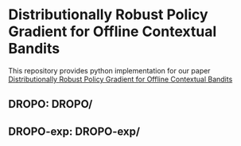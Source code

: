 # Distributionally Robust Policy Gradient for Offline Contextual Bandits

This repository provides python implementation for our paper [Distributionally Robust Policy Gradient for Offline Contextual Bandits](https://proceedings.mlr.press/v206/yang23f.html)
## DROPO: DROPO/
## DROPO-exp: DROPO-exp/


